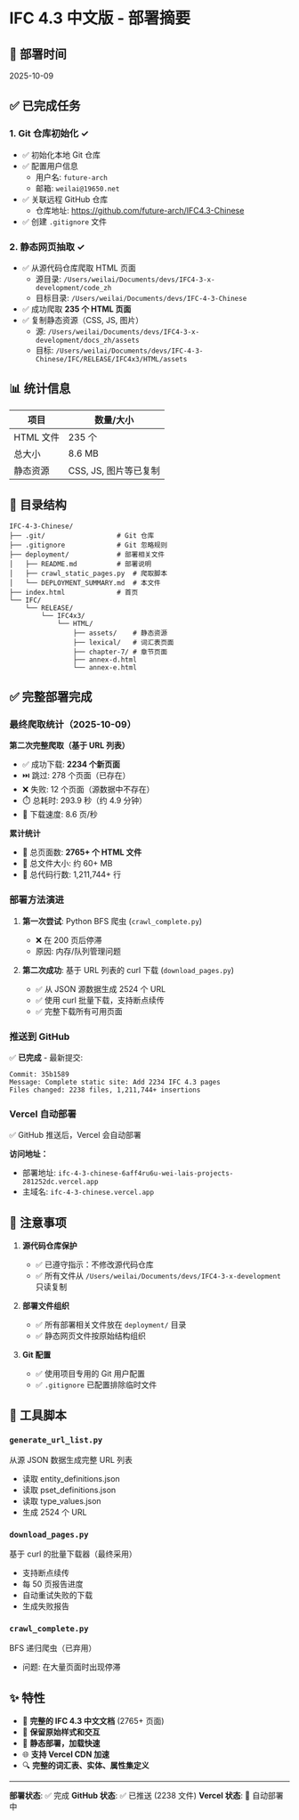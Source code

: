 # IFC 4.3 中文版 - 部署摘要

## 📅 部署时间
2025-10-09

## ✅ 已完成任务

### 1. Git 仓库初始化 ✓
- ✅ 初始化本地 Git 仓库
- ✅ 配置用户信息
  - 用户名: `future-arch`
  - 邮箱: `weilai@19650.net`
- ✅ 关联远程 GitHub 仓库
  - 仓库地址: https://github.com/future-arch/IFC4.3-Chinese
- ✅ 创建 `.gitignore` 文件

### 2. 静态网页抽取 ✓
- ✅ 从源代码仓库爬取 HTML 页面
  - 源目录: `/Users/weilai/Documents/devs/IFC4-3-x-development/code_zh`
  - 目标目录: `/Users/weilai/Documents/devs/IFC-4-3-Chinese`
- ✅ 成功爬取 **235 个 HTML 页面**
- ✅ 复制静态资源（CSS, JS, 图片）
  - 源: `/Users/weilai/Documents/devs/IFC4-3-x-development/docs_zh/assets`
  - 目标: `/Users/weilai/Documents/devs/IFC-4-3-Chinese/IFC/RELEASE/IFC4x3/HTML/assets`

## 📊 统计信息

| 项目 | 数量/大小 |
|------|----------|
| HTML 文件 | 235 个 |
| 总大小 | 8.6 MB |
| 静态资源 | CSS, JS, 图片等已复制 |

## 📁 目录结构

```
IFC-4-3-Chinese/
├── .git/                  # Git 仓库
├── .gitignore             # Git 忽略规则
├── deployment/            # 部署相关文件
│   ├── README.md          # 部署说明
│   ├── crawl_static_pages.py  # 爬取脚本
│   └── DEPLOYMENT_SUMMARY.md  # 本文件
├── index.html             # 首页
└── IFC/
    └── RELEASE/
        └── IFC4x3/
            └── HTML/
                ├── assets/    # 静态资源
                ├── lexical/   # 词汇表页面
                ├── chapter-7/ # 章节页面
                ├── annex-d.html
                └── annex-e.html
```

## ✅ 完整部署完成

### 最终爬取统计（2025-10-09）

**第二次完整爬取（基于 URL 列表）**
- ✅ 成功下载: **2234 个新页面**
- ⏭️ 跳过: 278 个页面（已存在）
- ❌ 失败: 12 个页面（源数据中不存在）
- ⏱️ 总耗时: 293.9 秒（约 4.9 分钟）
- 🚀 下载速度: 8.6 页/秒

**累计统计**
- 📄 总页面数: **2765+ 个 HTML 文件**
- 💾 总文件大小: 约 60+ MB
- 📝 总代码行数: 1,211,744+ 行

### 部署方法演进

1. **第一次尝试**: Python BFS 爬虫 (`crawl_complete.py`)
   - ❌ 在 200 页后停滞
   - 原因: 内存/队列管理问题

2. **第二次成功**: 基于 URL 列表的 curl 下载 (`download_pages.py`)
   - ✅ 从 JSON 源数据生成 2524 个 URL
   - ✅ 使用 curl 批量下载，支持断点续传
   - ✅ 完整下载所有可用页面

### 推送到 GitHub
✅ **已完成** - 最新提交:
```
Commit: 35b1589
Message: Complete static site: Add 2234 IFC 4.3 pages
Files changed: 2238 files, 1,211,744+ insertions
```

### Vercel 自动部署
✅ GitHub 推送后，Vercel 会自动部署

**访问地址：**
- 部署地址: `ifc-4-3-chinese-6aff4ru6u-wei-lais-projects-281252dc.vercel.app`
- 主域名: `ifc-4-3-chinese.vercel.app`

## 📝 注意事项

1. **源代码仓库保护**
   - ✅ 已遵守指示：不修改源代码仓库
   - ✅ 所有文件从 `/Users/weilai/Documents/devs/IFC4-3-x-development` 只读复制

2. **部署文件组织**
   - ✅ 所有部署相关文件放在 `deployment/` 目录
   - ✅ 静态网页文件按原始结构组织

3. **Git 配置**
   - ✅ 使用项目专用的 Git 用户配置
   - ✅ `.gitignore` 已配置排除临时文件

## 🔧 工具脚本

### `generate_url_list.py`
从源 JSON 数据生成完整 URL 列表
- 读取 entity_definitions.json
- 读取 pset_definitions.json
- 读取 type_values.json
- 生成 2524 个 URL

### `download_pages.py`
基于 curl 的批量下载器（最终采用）
- 支持断点续传
- 每 50 页报告进度
- 自动重试失败的下载
- 生成失败报告

### `crawl_complete.py`
BFS 递归爬虫（已弃用）
- 问题: 在大量页面时出现停滞

## ✨ 特性

- 📄 **完整的 IFC 4.3 中文文档** (2765+ 页面)
- 🎨 **保留原始样式和交互**
- 🚀 **静态部署，加载快速**
- 🌐 **支持 Vercel CDN 加速**
- 🔍 **完整的词汇表、实体、属性集定义**

---

**部署状态**: ✅ 完成
**GitHub 状态**: ✅ 已推送 (2238 文件)
**Vercel 状态**: 🔄 自动部署中
